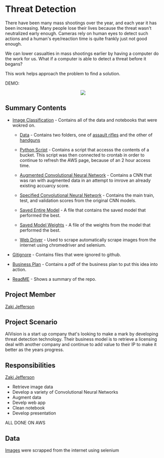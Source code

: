 # Threat Detection
There have been many mass shootings over the year, and each year it has been increasing. Many people lose their lives because the threat wasn't neutralized early enough. Cameras rely on human eyes to detect such actions and a human's eye/reaction time is quite frankly just not good enough.

We can lower casualties in mass shootings earlier by having a computer do the work for us. What if a computer is able to detect a threat before it begans?

This work helps approach the problem to find a solution.

DEMO:

<p align="center">
  <img src="https://media.giphy.com/media/VcxJRTfa2A0UKthWEx/giphy.gif">
</p>

## Summary Contents

- [Image Classification](https://github.com/jeffersonzaki/Threat-Detection/tree/master/Image-Classification) - Contains all of the data and notebooks that were wokred on.

  - [Data](https://github.com/jeffersonzaki/Threat-Detection/tree/master/Image-Classification/Data-Images) - Contains two folders, one of [assault rifles](https://github.com/jeffersonzaki/Threat-Detection/tree/master/Image-Classification/Data-Images/Assault%20Rifle) and the other of [handguns](https://github.com/jeffersonzaki/Threat-Detection/tree/master/Image-Classification/Data-Images/Handgun)

  - [Python Script](https://github.com/jeffersonzaki/Threat-Detection/tree/master/Image-Classification/Script) - Contains a script that accesss the contents of a bucket. This script was then connected to crontab in order to continue to refresh the AWS page, because of an 2 hour access time.

  - [Augmented Convolutional Neural Network](https://github.com/jeffersonzaki/Threat-Detection/blob/master/Image-Classification/augmented_cnn.ipynb) - Contains a CNN that was ran with augmented data in an attempt to imrove an already existing accuarcy score.

  - [Specified Convolutional Neural Network](https://github.com/jeffersonzaki/Threat-Detection/blob/master/Image-Classification/augmented_cnn.ipynb) - Contains the main train, test, and validation scores from the original CNN models.

  - [Saved Entire Model](https://github.com/jeffersonzaki/Threat-Detection/blob/master/Image-Classification/specified_model.hdf5) - A file that contains the saved model that performed the best.

  - [Saved Model Weights](https://github.com/jeffersonzaki/Threat-Detection/blob/master/Image-Classification/specified_weights.hdf5) - A file of the weights from the model that performed the best.

  - [Web Driver](https://github.com/jeffersonzaki/Threat-Detection/blob/master/Image-Classification/web_driver.ipynb) - Used to scrape automatically scrape images from the internet using chromedriver and selenium.
  
- [Gitignore](https://github.com/jeffersonzaki/Threat-Detection/blob/master/.gitignore) - Contains files that were ignored to github.
  
- [Business Plan](https://github.com/jeffersonzaki/Threat-Detection/blob/master/Business%20Plan.pdf) - Contains a pdf of the business plan to put this idea into action.
 
- [ReadME](https://github.com/jeffersonzaki/Threat-Detection/blob/master/README.md) - Shows a summary of the repo.

## Project Member
[Zaki Jefferson](https://github.com/jeffersonzaki)

## Project Scenario
AIVision is a start up company that's looking to make a mark by developing threat detection technology. Their business model is to retrieve a licensing deal with another company and continue to add value to their IP to make it better as the years progress.

## Responsibilities
[Zaki Jefferson](https://github.com/jeffersonzaki)

- Retrieve image data
- Develop a variety of Convolutional Neural Networks
- Augment data
- Develp web app
- Clean notebook
- Develop presentation

ALL DONE ON AWS

## Data
[Images](https://github.com/jeffersonzaki/Threat-Detection/tree/master/Image-Classification/Data-Images) were scrapped from the internet using selenium
